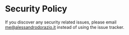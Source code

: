 # Security Policy

If you discover any security related issues, please email me@alessandrodorazio.it instead of using the issue tracker.
